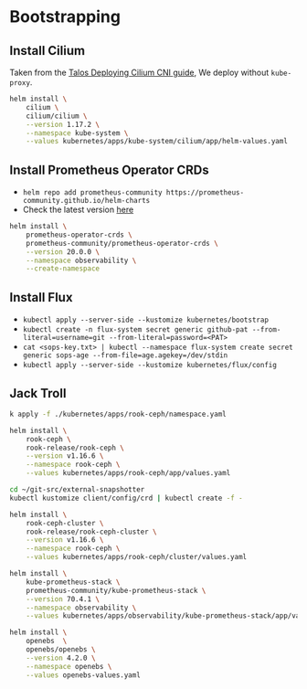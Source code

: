 # Bootstrapping

## Install Cilium

Taken from the [Talos Deploying Cilium CNI guide](https://www.talos.dev/v1.9/kubernetes-guides/network/deploying-cilium/#method-1-helm-install), We deploy without `kube-proxy`.

```bash
helm install \
    cilium \
    cilium/cilium \
    --version 1.17.2 \
    --namespace kube-system \
    --values kubernetes/apps/kube-system/cilium/app/helm-values.yaml
```

## Install Prometheus Operator CRDs

- `helm repo add prometheus-community https://prometheus-community.github.io/helm-charts`
- Check the latest version [here](https://github.com/prometheus-community/helm-charts/)

```bash
helm install \
    prometheus-operator-crds \
    prometheus-community/prometheus-operator-crds \
    --version 20.0.0 \
    --namespace observability \
    --create-namespace
```

## Install Flux

- `kubectl apply --server-side --kustomize kubernetes/bootstrap`
- `kubectl create -n flux-system secret generic github-pat --from-literal=username=git --from-literal=password=<PAT>`
- `cat <sops-key.txt> | kubectl --namespace flux-system create secret generic sops-age --from-file=age.agekey=/dev/stdin`
- `kubectl apply --server-side --kustomize kubernetes/flux/config`

## Jack Troll

```bash
k apply -f ./kubernetes/apps/rook-ceph/namespace.yaml
```

```bash
helm install \
    rook-ceph \
    rook-release/rook-ceph \
    --version v1.16.6 \
    --namespace rook-ceph \
    --values kubernetes/apps/rook-ceph/app/values.yaml
```

```bash
cd ~/git-src/external-snapshotter
kubectl kustomize client/config/crd | kubectl create -f -
```

```bash
helm install \
    rook-ceph-cluster \
    rook-release/rook-ceph-cluster \
    --version v1.16.6 \
    --namespace rook-ceph \
    --values kubernetes/apps/rook-ceph/cluster/values.yaml
```

```bash
helm install \
    kube-prometheus-stack \
    prometheus-community/kube-prometheus-stack \
    --version 70.4.1 \
    --namespace observability \
    --values kubernetes/apps/observability/kube-prometheus-stack/app/values.yaml
```

```bash
helm install \
    openebs  \
    openebs/openebs \
    --version 4.2.0 \
    --namespace openebs \
    --values openebs-values.yaml
```
